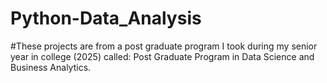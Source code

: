 # Python-Data_Analysis

#These projects are from a post graduate program I took during my senior year in college (2025) called: Post Graduate Program in Data Science and Business Analytics.

